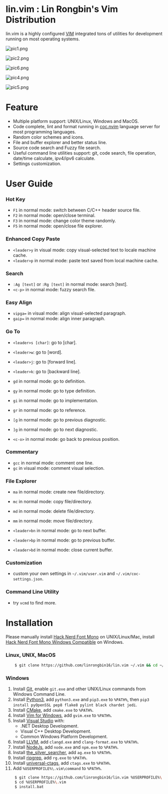 # lin.vim : Lin Rongbin's Vim Distribution

lin.vim is a highly configured [VIM](https://www.vim.org/) integrated tons of utilities for development running on most operating systems.

![pic1.png](https://raw.githubusercontent.com/linrongbin16/lin.vim/master/picture/pic1.png)

![pic2.png](https://raw.githubusercontent.com/linrongbin16/lin.vim/master/picture/pic2.png)

![pic6.png](https://raw.githubusercontent.com/linrongbin16/lin.vim/master/picture/pic6.png)

![pic4.png](https://raw.githubusercontent.com/linrongbin16/lin.vim/master/picture/pic4.png)

![pic5.png](https://raw.githubusercontent.com/linrongbin16/lin.vim/master/picture/pic5.png)

# Feature

- Multiple platform support: UNIX/Linux, Windows and MacOS.
- Code complete, lint and format running in [coc.nvim](https://github.com/neoclide/coc.nvim) language server for most programming languages.
- Random color schemes and icons.
- File and buffer explorer and better status line.
- Source code search and Fuzzy file search.
- Useful command line utilities support: git, code search, file operation, date/time calculate, ipv4/ipv6 calculate.
- Settings customization.

# User Guide

### Hot Key
- `F1` in normal mode: switch between C/C++ header source file.
- `F2` in normal mode: open/close terminal.
- `F3` in normal mode: change color theme randomly.
- `F5` in normal mode: open/close file explorer.

### Enhanced Copy Paste
- `<leader>y` in visual mode: copy visual-selected text to locale machine cache.
- `<leader>p` in normal mode: paste text saved from local machine cache.

### Search
- `:Ag [text]` or `:Rg [text]` in normal mode: search [text].
- `<c-p>` in normal mode: fuzzy search file.

### Easy Align
- `vipga=` in visual mode: align visual-selected paragraph.
- `gaip=` in normal mode: align inner paragraph.

### Go To
- `<leader>s [char]`: go to [char].
- `<leader>w`: go to [word].
- `<leader>j`: go to [forward line].
- `<leader>k`: go to [backward line].

- `gd` in normal mode: go to definition.
- `gy` in normal mode: go to type definition.
- `gi` in normal mode: go to implementation.
- `gr` in normal mode: go to reference.

- `[g` in normal mode: go to previous diagnostic.
- `]g` in normal mode: go to next diagnostic.

- `<c-o>` in normal mode: go back to previous position.

### Commentary
- `gcc` in normal mode: comment one line.
- `gc` in visual mode: comment visual selection.

### File Explorer
- `ma` in normal mode: create new file/directory.
- `mc` in normal mode: copy file/directory.
- `md` in normal mode: delete file/directory.
- `mm` in normal mode: move file/directory.

- `<leader>bn` in normal mode: go to next buffer.
- `<leader>bp` in normal mode: go to previous buffer.
- `<leader>bd` in normal mode: close current buffer.

### Customization
- custom your own settings in `~/.vim/user.vim` and `~/.vim/coc-settings.json`.

### Command Line Utility
- try `vcmd` to find more.

# Installation

Please manually install [Hack Nerd Font Mono](https://github.com/ryanoasis/nerd-fonts/releases) on UNIX/Linux/Mac, install [Hack Nerd Font Mono Windows Compatible](https://github.com/ryanoasis/nerd-fonts/releases) on Windows.

### Linux, UNIX, MacOS

```bash
    $ git clone https://github.com/linrongbin16/lin.vim ~/.vim && cd ~/.vim && ./install.sh
```

### Windows

1.  Install [Git](https://git-scm.com/), enable `git.exe` and other UNIX/Linux commands from Windows Command Line.
3.  Install [Python3](https://www.python.org/downloads/), add `python3.exe` and `pip3.exe` to `%PATH%`, then `pip3 install pyOpenSSL pep8 flake8 pylint black chardet jedi`.
4.  Install [CMake](https://cmake.org/), add `cmake.exe` to `%PATH%`.
5.  Install [Vim for Windows](https://github.com/vim/vim-win32-installer), add `gvim.exe` to `%PATH%`.
6.  Install [Visual Studio](https://www.visualstudio.com/) with:
    * .NET Desktop Development.
    * Visual C++ Desktop Development.
    * Common Windows Platform Development.
7.  Install [LLVM](http://releases.llvm.org/download.html), add `clangd.exe` and `clang-format.exe` to `%PATH%`.
8.  Install [NodeJs](https://nodejs.org/), add `node.exe` and `npm.exe` to `%PATH%`.
9.  Install [the_silver_searcher](https://github.com/k-takata/the_silver_searcher-win32/releases), add `ag.exe` to `%PATH%`.
10. Install [ripgrep](https://github.com/BurntSushi/ripgrep/releases), add `rg.exe` to `%PATH%`.
11. Install [universal-ctags](https://github.com/universal-ctags/ctags-win32/releases), add `ctags.exe` to `%PATH%`.
12. Add `%USERPROFILE%\.vim\command` to `%PATH%`.


```bash
    $ git clone https://github.com/linrongbin16/lin.vim %USERPROFILE%\.vim
    $ cd %USERPROFILE%\.vim
    $ install.bat
```
